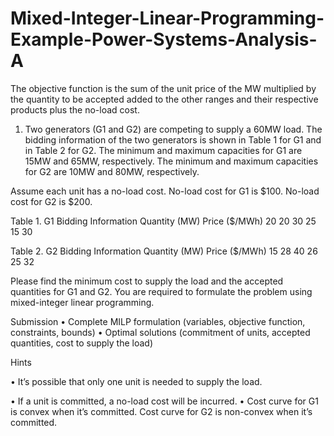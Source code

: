 # Mixed-Integer-Linear-Programming-Example-Power-Systems-Analysis-A
The objective function is the sum of the unit price of the MW multiplied by the quantity to be accepted added to the other ranges and their respective products plus the no-load cost. 


1. Two generators (G1 and G2) are competing to supply a 60MW load. The bidding information of the two generators is shown in Table 1 for G1 and in Table 2 for G2. The minimum and maximum capacities for G1 are 15MW and 65MW, respectively. The minimum and maximum capacities for G2 are 10MW and 80MW, respectively.  

Assume each unit has a no-load cost. No-load cost for G1 is $100. No-load cost for G2 is $200.  

Table 1. G1 Bidding Information Quantity (MW) Price ($/MWh) 20 20 30 25 15 30  

Table 2. G2 Bidding Information Quantity (MW) Price ($/MWh) 15 28 40 26 25 32  

Please find the minimum cost to supply the load and the accepted quantities for G1 and G2. You are required to formulate the problem using mixed-integer linear programming. 

Submission • Complete MILP formulation (variables, objective function, constraints, bounds) • Optimal solutions (commitment of units, accepted quantities, cost to supply the load)  

Hints 

• It’s possible that only one unit is needed to supply the load. 

• If a unit is committed, a no-load cost will be incurred. 
• Cost curve for G1 is convex when it’s committed. Cost curve for G2 is non-convex when it’s committed.
